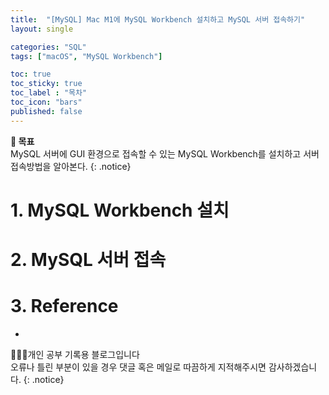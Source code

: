 ```yaml
---
title:  "[MySQL] Mac M1에 MySQL Workbench 설치하고 MySQL 서버 접속하기"
layout: single

categories: "SQL"
tags: ["macOS", "MySQL Workbench"]

toc: true
toc_sticky: true
toc_label : "목차"
toc_icon: "bars"
published: false
---
```


**🎯 목표**
<br>MySQL 서버에 GUI 환경으로 접속할 수 있는 MySQL Workbench를 설치하고 서버 접속방법을 알아본다.
{: .notice}

# 1. MySQL Workbench 설치



# 2. MySQL 서버 접속


# 3. Reference 
- []()

👩🏻‍💻개인 공부 기록용 블로그입니다
<br>오류나 틀린 부분이 있을 경우 댓글 혹은 메일로 따끔하게 지적해주시면 감사하겠습니다.
{: .notice}